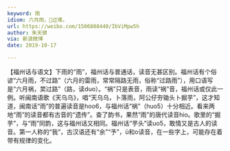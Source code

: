 ```yaml
---
keyword: 雨
idiom: 六月雨，𣍐过墿。
url: https://weibo.com/1506808440/IbViMpw5h
author: 朱天骐
via: 新浪微博
date: 2019-10-17

---
```

【福州话与语文】下雨的“雨”，福州话与普通话，读音无甚区别。福州话有个俗谚“六月雨，不过路”（六月的雷雨，常常隔路无雨，俗称“过路雨”），用口语写是“六月祸，荬过路”（路，读duo）。“祸”只是表音，雨读“祸”音，福州话或仅此一例。听闽南语歌《天乌乌》，唱“天乌乌，卜落雨，阿公仔夯锄头卜掘芋”，这才知道，闽南话“雨”的普遍读音是hoo6，与福州话“祸”（huo5）十分相近。看来两地“雨”的读音都有古音的“遗传”。查了韵书，果然“雨”的唐代读音hio。歌里的“掘芋”，与“雨”同韵，这与福州话又相同。福州话“芋头”读uo5，敢情又是古人的读音。第一人称的“我”，古汉语还有“余”“予”，ü和o读音，在一些字上，可能存在着带有规律的变化。
